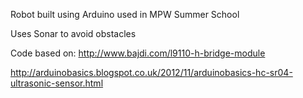 Robot built using Arduino used in MPW Summer School   

Uses Sonar to avoid obstacles   

Code based on: http://www.bajdi.com/l9110-h-bridge-module   

http://arduinobasics.blogspot.co.uk/2012/11/arduinobasics-hc-sr04-ultrasonic-sensor.html    
